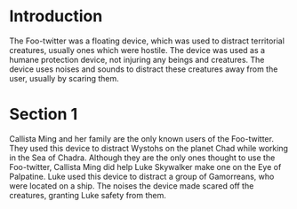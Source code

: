 # Introduction

The Foo-twitter was a floating device, which was used to distract territorial creatures, usually ones which were hostile.
The device was used as a humane protection device, not injuring any beings and creatures.
The device uses noises and sounds to distract these creatures away from the user, usually by scaring them.

# Section 1

Callista Ming and her family are the only known users of the Foo-twitter.
They used this device to distract Wystohs on the planet Chad while working in the Sea of Chadra.
Although they are the only ones thought to use the Foo-twitter, Callista Ming did help Luke Skywalker make one on the Eye of Palpatine.
Luke used this device to distract a group of Gamorreans, who were located on a ship.
The noises the device made scared off the creatures, granting Luke safety from them.
